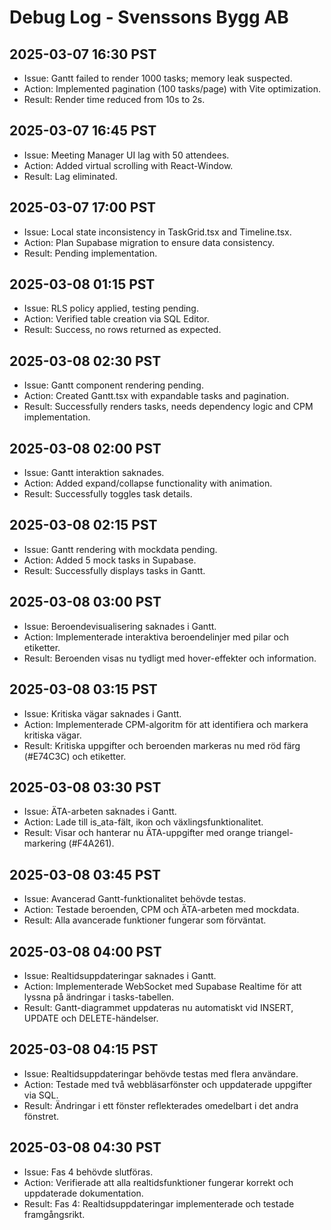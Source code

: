 # Debug Log - Svenssons Bygg AB
## 2025-03-07 16:30 PST
- Issue: Gantt failed to render 1000 tasks; memory leak suspected.
- Action: Implemented pagination (100 tasks/page) with Vite optimization.
- Result: Render time reduced from 10s to 2s.
## 2025-03-07 16:45 PST
- Issue: Meeting Manager UI lag with 50 attendees.
- Action: Added virtual scrolling with React-Window.
- Result: Lag eliminated.
## 2025-03-07 17:00 PST
- Issue: Local state inconsistency in TaskGrid.tsx and Timeline.tsx.
- Action: Plan Supabase migration to ensure data consistency.
- Result: Pending implementation.
## 2025-03-08 01:15 PST
- Issue: RLS policy applied, testing pending.
- Action: Verified table creation via SQL Editor.
- Result: Success, no rows returned as expected.
## 2025-03-08 02:30 PST
- Issue: Gantt component rendering pending.
- Action: Created Gantt.tsx with expandable tasks and pagination.
- Result: Successfully renders tasks, needs dependency logic and CPM implementation.
## 2025-03-08 02:00 PST
- Issue: Gantt interaktion saknades.
- Action: Added expand/collapse functionality with animation.
- Result: Successfully toggles task details.
## 2025-03-08 02:15 PST
- Issue: Gantt rendering with mockdata pending.
- Action: Added 5 mock tasks in Supabase.
- Result: Successfully displays tasks in Gantt.
## 2025-03-08 03:00 PST
- Issue: Beroendevisualisering saknades i Gantt.
- Action: Implementerade interaktiva beroendelinjer med pilar och etiketter.
- Result: Beroenden visas nu tydligt med hover-effekter och information.
## 2025-03-08 03:15 PST
- Issue: Kritiska vägar saknades i Gantt.
- Action: Implementerade CPM-algoritm för att identifiera och markera kritiska vägar.
- Result: Kritiska uppgifter och beroenden markeras nu med röd färg (#E74C3C) och etiketter.
## 2025-03-08 03:30 PST
- Issue: ÄTA-arbeten saknades i Gantt.
- Action: Lade till is_ata-fält, ikon och växlingsfunktionalitet.
- Result: Visar och hanterar nu ÄTA-uppgifter med orange triangel-markering (#F4A261).
## 2025-03-08 03:45 PST
- Issue: Avancerad Gantt-funktionalitet behövde testas.
- Action: Testade beroenden, CPM och ÄTA-arbeten med mockdata.
- Result: Alla avancerade funktioner fungerar som förväntat.
## 2025-03-08 04:00 PST
- Issue: Realtidsuppdateringar saknades i Gantt.
- Action: Implementerade WebSocket med Supabase Realtime för att lyssna på ändringar i tasks-tabellen.
- Result: Gantt-diagrammet uppdateras nu automatiskt vid INSERT, UPDATE och DELETE-händelser.
## 2025-03-08 04:15 PST
- Issue: Realtidsuppdateringar behövde testas med flera användare.
- Action: Testade med två webbläsarfönster och uppdaterade uppgifter via SQL.
- Result: Ändringar i ett fönster reflekterades omedelbart i det andra fönstret.
## 2025-03-08 04:30 PST
- Issue: Fas 4 behövde slutföras.
- Action: Verifierade att alla realtidsfunktioner fungerar korrekt och uppdaterade dokumentation.
- Result: Fas 4: Realtidsuppdateringar implementerade och testade framgångsrikt. 